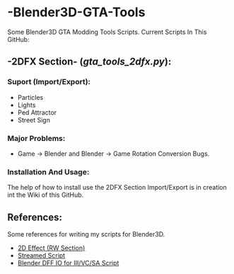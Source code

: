 # -Blender3D-GTA-Tools
Some Blender3D GTA Modding Tools Scripts.
Current Scripts In This GitHub:

## -2DFX Section- (*gta_tools_2dfx.py*):

### Suport (Import/Export):
- Particles
- Lights
- Ped Attractor
- Street Sign

### Major Problems:
- Game -> Blender and Blender -> Game Rotation Conversion Bugs.

### Installation And Usage:
The help of how to install use the 2DFX Section Import/Export is in creation int the Wiki of this GitHub.



## References:
Some references for writing my scripts for Blender3D.
- [2D Effect (RW Section)](http://www.gtamodding.com/wiki/2d_Effect_(RW_Section))
- [Streamed Script](http://www.gtamodding.com/wiki/External_Script)
- [Blender DFF IO for III/VC/SA Script](http://gtaforums.com/topic/522492-rel-blender-dff-io-for-iiivcsa/)
